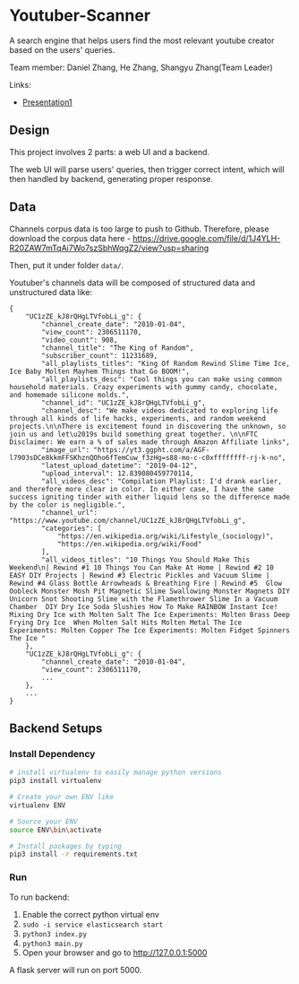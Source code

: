 # Youtuber-Scanner

A search engine that helps users find the most relevant youtube creator based on the users' queries.

Team member: Daniel Zhang, He Zhang, Shangyu Zhang(Team Leader)

Links:
* [Presentation1](https://docs.google.com/presentation/d/1GX61ccG3XShJF-RaaorWcl0rJkzyEUTFnD975_GIYQk/edit?usp=sharing)

## Design

This project involves 2 parts: a web UI and a backend.

The web UI will parse users' queries, then trigger correct intent, which will then handled by backend, generating proper response.

## Data

Channels corpus data is too large to push to Github.
Therefore, please download the corpus data here - https://drive.google.com/file/d/1J4YLH-R20ZAW7mTqAi7Wo7szSbhWqgZ2/view?usp=sharing

Then, put it under folder `data/`.

Youtuber's channels data will be composed of structured data and unstructured data like:
```
{
    "UC1zZE_kJ8rQHgLTVfobLi_g": {
        "channel_create_date": "2010-01-04", 
        "view_count": 2306511170, 
        "video_count": 908, 
        "channel_title": "The King of Random", 
        "subscriber_count": 11231689, 
        "all_playlists_titles": "King Of Random Rewind Slime Time Ice, Ice Baby Molten Mayhem Things that Go BOOM!", 
        "all_playlists_desc": "Cool things you can make using common household materials. Crazy experiments with gummy candy, chocolate, and homemade silicone molds.", 
        "channel_id": "UC1zZE_kJ8rQHgLTVfobLi_g", 
        "channel_desc": "We make videos dedicated to exploring life through all kinds of life hacks, experiments, and random weekend projects.\n\nThere is excitement found in discovering the unknown, so join us and let\u2019s build something great together. \n\nFTC Disclaimer: We earn a % of sales made through Amazon Affiliate links", 
        "image_url": "https://yt3.ggpht.com/a/AGF-l7903sDCe8kkmFFSKhznQOho6fTemCuw_f3zHg=s88-mo-c-c0xffffffff-rj-k-no", 
        "latest_upload_datetime": "2019-04-12", 
        "upload_interval": 12.839080459770114, 
        "all_videos_desc": "Compilation Playlist: I'd drank earlier, and therefore more clear in color. In either case, I have the same success igniting tinder with either liquid lens so the difference made by the color is negligible.", 
        "channel_url": "https://www.youtube.com/channel/UC1zZE_kJ8rQHgLTVfobLi_g", 
        "categories": [
            "https://en.wikipedia.org/wiki/Lifestyle_(sociology)", 
            "https://en.wikipedia.org/wiki/Food"
        ], 
        "all_videos_titles": "10 Things You Should Make This Weekend\n| Rewind #1 10 Things You Can Make At Home | Rewind #2 10 EASY DIY Projects | Rewind #3 Electric Pickles and Vacuum Slime | Rewind #4 Glass Bottle Arrowheads & Breathing Fire | Rewind #5  Glow Oobleck Monster Mosh Pit Magnetic Slime Swallowing Monster Magnets DIY Unicorn Snot Shooting Slime with the Flamethrower Slime In a Vacuum Chamber  DIY Dry Ice Soda Slushies How To Make RAINBOW Instant Ice! Mixing Dry Ice with Molten Salt The Ice Experiments: Molten Brass Deep Frying Dry Ice  When Molten Salt Hits Molten Metal The Ice Experiments: Molten Copper The Ice Experiments: Molten Fidget Spinners The Ice "
    },
    "UC1zZE_kJ8rQHgLTVfobLi_g": {
        "channel_create_date": "2010-01-04", 
        "view_count": 2306511170, 
        ...
    },
    ...
}
```

## Backend Setups

### Install Dependency

```bash
# install virtualenv to easily manage python versions
pip3 install virtualenv 

# Create your own ENV like
virtualenv ENV

# Source your ENV
source ENV\bin\activate

# Install packages by typing
pip3 install -r requirements.txt
```

### Run

To run backend:
1. Enable the correct python virtual env
2. `sudo -i service elasticsearch start`
3. `python3 index.py`
4. `python3 main.py`
5. Open your browser and go to http://127.0.0.1:5000

A flask server will run on port 5000.
